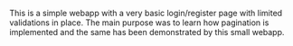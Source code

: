 This is a simple webapp with a very basic login/register page with limited validations in place. The main purpose was to learn how pagination is implemented and the same has been demonstrated by this small webapp.

